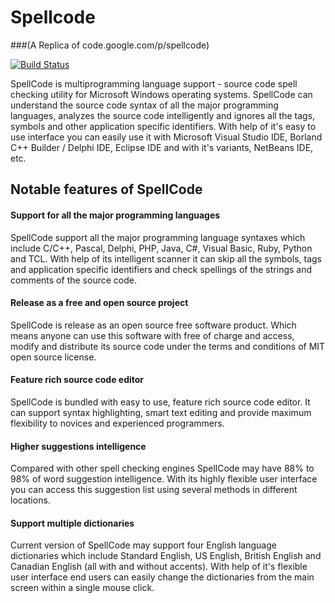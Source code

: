# Spellcode
###(A Replica of code.google.com/p/spellcode)

[![Build Status](https://travis-ci.org/manish-shrivastava/spellcode.svg)](https://travis-ci.org/manish-shrivastava/spellcode)

SpellCode is multiprogramming language support - source code spell checking utility for Microsoft Windows operating systems.
SpellCode can understand the source code syntax of all the major programming languages, analyzes the source code intelligently and ignores all the tags, symbols and other application specific identifiers.
With help of it's easy to use interface you can easily use it with Microsoft Visual Studio IDE, Borland C++ Builder / Delphi IDE, Eclipse IDE and with it's variants, NetBeans IDE, etc. 
## Notable features of SpellCode
#### Support for all the major programming languages
SpellCode support all the major programming language syntaxes which include C/C++, Pascal, Delphi, PHP, Java, C#, Visual Basic, Ruby, Python and TCL. With help of its intelligent scanner it can skip all the symbols, tags and application specific identifiers and check spellings of the strings and comments of the source code.
#### Release as a free and open source project
SpellCode is release as an open source free software product. Which means anyone can use this software with free of charge and access, modify and distribute its source code under the terms and conditions of MIT open source license.
#### Feature rich source code editor
SpellCode is bundled with easy to use, feature rich source code editor. It can support syntax highlighting, smart text editing and provide maximum flexibility to novices and experienced programmers.
#### Higher suggestions intelligence
Compared with other spell checking engines SpellCode may have 88% to 98% of word suggestion intelligence. With its highly flexible user interface you can access this suggestion list using several methods in different locations.
#### Support multiple dictionaries
Current version of SpellCode may support four English language dictionaries which include Standard English, US English, British English and Canadian English (all with and without accents). With help of it's flexible user interface end users can easily change the dictionaries from the main screen within a single mouse click. 
